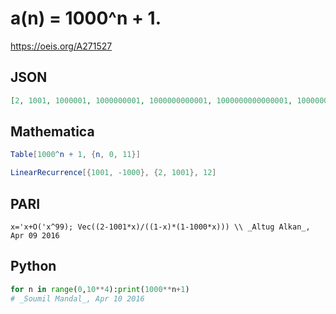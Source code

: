# a\(n\) \= 1000^n \+ 1\.
https://oeis.org/A271527
## JSON
```JSON
[2, 1001, 1000001, 1000000001, 1000000000001, 1000000000000001, 1000000000000000001, 1000000000000000000001, 1000000000000000000000001, 1000000000000000000000000001, 1000000000000000000000000000001, 1000000000000000000000000000000001]
```
## Mathematica
```Mathematica
Table[1000^n + 1, {n, 0, 11}]
```
```Mathematica
LinearRecurrence[{1001, -1000}, {2, 1001}, 12]
```
## PARI
```PARI
x='x+O('x^99); Vec((2-1001*x)/((1-x)*(1-1000*x))) \\ _Altug Alkan_, Apr 09 2016
```
## Python
```Python
for n in range(0,10**4):print(1000**n+1)
# _Soumil Mandal_, Apr 10 2016
```
